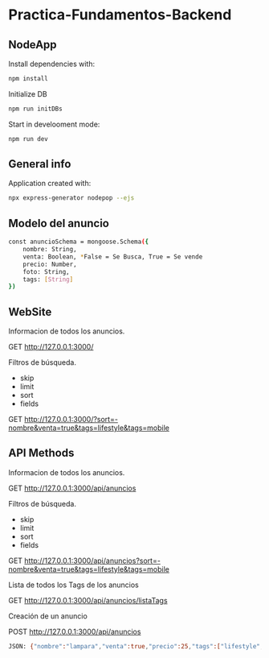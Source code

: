 # Practica-Fundamentos-Backend
## NodeApp

Install dependencies with:
```sh
npm install
```
Initialize DB
```sh
npm run initDBs
```

Start in develooment mode:
```sh
npm run dev
```

## General info

Application created with:

```sh
npx express-generator nodepop --ejs
```

## Modelo del anuncio
```sh
const anuncioSchema = mongoose.Schema({
    nombre: String,
    venta: Boolean, *False = Se Busca, True = Se vende
    precio: Number,
    foto: String,
    tags: [String]
})
```

## WebSite
Informacion de todos los anuncios.

GET http://127.0.0.1:3000/

Filtros de búsqueda.
- skip
- limit
- sort
- fields

 GET http://127.0.0.1:3000/?sort=-nombre&venta=true&tags=lifestyle&tags=mobile



## API Methods
Informacion de todos los anuncios.

GET http://127.0.0.1:3000/api/anuncios


Filtros de búsqueda.
- skip
- limit
- sort
- fields

 GET http://127.0.0.1:3000/api/anuncios?sort=-nombre&venta=true&tags=lifestyle&tags=mobile


Lista de todos los Tags de los anuncios
 
 GET http://127.0.0.1:3000/api/anuncios/listaTags

Creación de un anuncio

POST http://127.0.0.1:3000/api/anuncios
```sh
JSON: {"nombre":"lampara","venta":true,"precio":25,"tags":["lifestyle","work"]}
```

